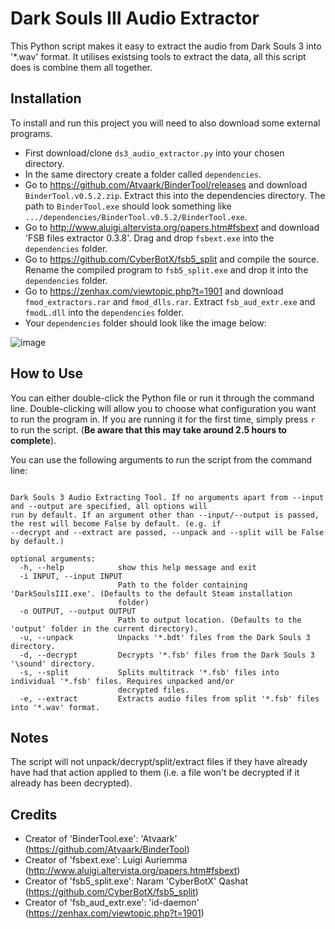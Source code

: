 # Dark Souls III Audio Extractor #
This Python script makes it easy to extract the audio from Dark Souls 3 into '\*.wav' format. It utilises existsing tools to extract the data, all this script does is combine them all together.

## Installation ##
To install and run this project you will need to also download some external programs.
* First download/clone `ds3_audio_extractor.py` into your chosen directory.
* In the same directory create a folder called `dependencies`.
* Go to https://github.com/Atvaark/BinderTool/releases and download `BinderTool.v0.5.2.zip`. Extract this into the dependencies directory. The path to `BinderTool.exe` should look something like `.../dependencies/BinderTool.v0.5.2/BinderTool.exe`.
* Go to http://www.aluigi.altervista.org/papers.htm#fsbext and download 'FSB files extractor 0.3.8'. Drag and drop `fsbext.exe` into the `dependencies` folder.
* Go to https://github.com/CyberBotX/fsb5_split and compile the source. Rename the compiled program to `fsb5_split.exe` and drop it into the `dependencies` folder.
* Go to https://zenhax.com/viewtopic.php?t=1901 and download `fmod_extractors.rar` and `fmod_dlls.rar`. Extract `fsb_aud_extr.exe` and `fmodL.dll` into the `dependencies` folder.
* Your `dependencies` folder should look like the image below:

![image](https://user-images.githubusercontent.com/37064691/101847366-30d86f80-3ba7-11eb-9683-aca16ed12af4.png)

## How to Use ##
You can either double-click the Python file or run it through the command line.
Double-clicking will allow you to choose what configuration you want to run the program in. If you are running it for the first time, simply press `r` to run the script. (__Be aware that this may take around 2.5 hours to complete__).

You can use the following arguments to run the script from the command line:
```usage: ds3_audio_extractor.py [-h] [-i INPUT] [-o OUTPUT] [-u] [-d] [-s] [-e]

Dark Souls 3 Audio Extracting Tool. If no arguments apart from --input and --output are specified, all options will
run by default. If an argument other than --input/--output is passed, the rest will become False by default. (e.g. if
--decrypt and --extract are passed, --unpack and --split will be False by default.)

optional arguments:
  -h, --help            show this help message and exit
  -i INPUT, --input INPUT
                        Path to the folder containing 'DarkSoulsIII.exe'. (Defaults to the default Steam installation
                        folder)
  -o OUTPUT, --output OUTPUT
                        Path to output location. (Defaults to the 'output' folder in the current directory).
  -u, --unpack          Unpacks '*.bdt' files from the Dark Souls 3 directory.
  -d, --decrypt         Decrypts '*.fsb' files from the Dark Souls 3 '\sound' directory.
  -s, --split           Splits multitrack '*.fsb' files into individual '*.fsb' files. Requires unpacked and/or
                        decrypted files.
  -e, --extract         Extracts audio files from split '*.fsb' files into '*.wav' format.
```

## Notes ##
The script will not unpack/decrypt/split/extract files if they have already have had that action applied to them (i.e. a file won't be decrypted if it already has been decrypted).

## Credits ##
* Creator of 'BinderTool.exe': 'Atvaark' (https://github.com/Atvaark/BinderTool)
* Creator of 'fsbext.exe': Luigi Auriemma (http://www.aluigi.altervista.org/papers.htm#fsbext)
* Creator of 'fsb5_split.exe': Naram 'CyberBotX' Qashat (https://github.com/CyberBotX/fsb5_split)
* Creator of 'fsb_aud_extr.exe': 'id-daemon' (https://zenhax.com/viewtopic.php?t=1901)